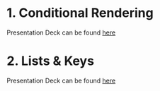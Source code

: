 # 1. Conditional Rendering

Presentation Deck can be found [here](https://docs.google.com/presentation/d/1T6LMHXC1AX5CpGgGRbr74Ho3Kav3Tyj5SPYRJv67fCw/)

# 2. Lists & Keys

Presentation Deck can be found [here](https://docs.google.com/presentation/d/1_M9ME4ArYHFRLGoJDmJFN1l3uOhcN6i5mQPn6iKOe1k/)
